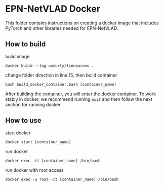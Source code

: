 # EPN-NetVLAD Docker
This folder contains instructions on creating a docker image that includes PyTorch and other libraries needed for EPN-NetVLAD.

## How to build

build image
```
docker build --tag umcurly/lieneurons .
```
change folder direction in line 15, then build container
```
bash build_docker_container.bash [container_name]
```
After building the container, you will enter the docker container. To work stably in docker, we recommend running `exit` and then follow the next section for running docker.

## How to use
start docker 
```
docker start [container_name]
```
run docker
```
docker exec -it [container_name] /bin/bash
```
run docker with root access
```
docker exec -u root -it [container_name] /bin/bash
```
